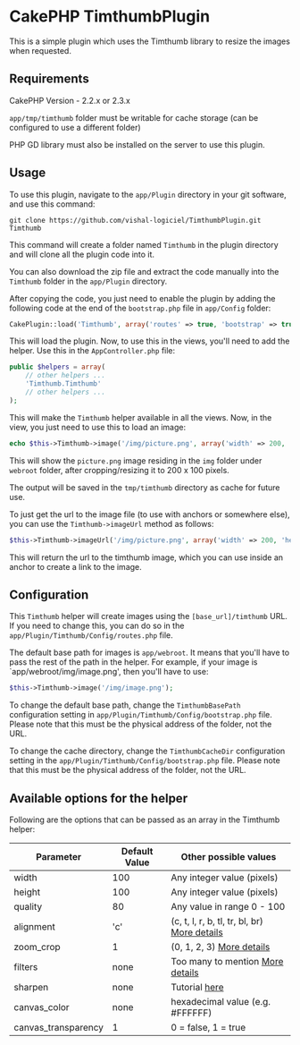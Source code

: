 CakePHP TimthumbPlugin
==============

This is a simple plugin which uses the Timthumb library to resize the images when requested.

## Requirements

CakePHP Version - 2.2.x or 2.3.x

`app/tmp/timthumb` folder must be writable for cache storage (can be configured to use a different folder)

PHP GD library must also be installed on the server to use this plugin.

## Usage

To use this plugin, navigate to the `app/Plugin` directory in your git software, and use this command:

`git clone https://github.com/vishal-logiciel/TimthumbPlugin.git Timthumb`

This command will create a folder named `Timthumb` in the plugin directory and will clone all the plugin code into it.

You can also download the zip file and extract the code manually into the `Timthumb` folder in the `app/Plugin` directory.

After copying the code, you just need to enable the plugin by adding the following code at the end of the `bootstrap.php` file in `app/Config` folder:

```php
CakePlugin::load('Timthumb', array('routes' => true, 'bootstrap' => true));
```

This will load the plugin. Now, to use this in the views, you'll need to add the helper. Use this in the `AppController.php` file:

```php
public $helpers = array(
	// other helpers ...
	'Timthumb.Timthumb'
	// other helpers ...
);
```

This will make the `Timthumb` helper available in all the views. Now, in the view, you just need to use this to load an image:

```php
echo $this->Timthumb->image('/img/picture.png', array('width' => 200, 'height' => 100));
```

This will show the `picture.png` image residing in the `img` folder under `webroot` folder, after cropping/resizing it to 200 x 100 pixels.

The output will be saved in the `tmp/timthumb` directory as cache for future use.

To just get the url to the image file (to use with anchors or somewhere else), you can use the `Timthumb->imageUrl` method as follows:

```php
$this->Timthumb->imageUrl('/img/picture.png', array('width' => 200, 'height' => 100));
```

This will return the url to the timthumb image, which you can use inside an anchor to create a link to the image.

## Configuration

This `Timthumb` helper will create images using the `[base_url]/timthumb` URL. If you need to change this, you can do so in the `app/Plugin/Timthumb/Config/routes.php` file.

The default base path for images is `app/webroot`. It means that you'll have to pass the rest of the path in the helper. For example, if your image is `app/webroot/img/image.png', then you'll have to use:

```php
$this->Timthumb->image('/img/image.png');
```

To change the default base path, change the `TimthumbBasePath` configuration setting in `app/Plugin/Timthumb/Config/bootstrap.php` file. Please note that this must be the physical address of the folder, not the URL.

To change the cache directory, change the `TimthumbCacheDir` configuration setting in the `app/Plugin/Timthumb/Config/bootstrap.php` file. Please note that this must be the physical address of the folder, not the URL.

## Available options for the helper

Following are the options that can be passed as an array in the Timthumb helper:

| Parameter | Default Value | Other possible values |
| --- | --- | --- |
| width | 100 | Any integer value (pixels) |
| height | 100 | Any integer value (pixels) |
| quality | 80 | Any value in range 0 - 100 |
| alignment | 'c' | (c, t, l, r, b, tl, tr, bl, br) [More details](http://www.binarymoon.co.uk/2010/08/timthumb-part-4-moving-crop-location/) |
| zoom_crop | 1 | (0, 1, 2, 3) [More details](http://www.binarymoon.co.uk/2011/03/timthumb-proportional-scaling-security-improvements/) |
| filters | none | Too many to mention [More details](http://www.binarymoon.co.uk/2010/08/timthumb-image-filters/) |
| sharpen | none | Tutorial [here](http://www.binarymoon.co.uk/2010/08/timthumb-image-filters/) |
| canvas_color | none | hexadecimal value (e.g. #FFFFFF) |
| canvas_transparency | 1 | 0 = false, 1 = true |